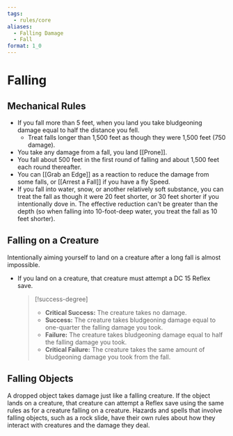 ```yaml
---
tags:
  - rules/core
aliases:
  - Falling Damage
  - Fall
format: 1_0
---
```

# Falling

## Mechanical Rules

- If you fall more than 5 feet, when you land you take bludgeoning damage equal to half the distance you fell.
	- Treat falls longer than 1,500 feet as though they were 1,500 feet (750 damage).
- You take any damage from a fall, you land [[Prone]]. 
- You fall about 500 feet in the first round of falling and about 1,500 feet each round thereafter. 
- You can [[Grab an Edge]] as a reaction to reduce the damage from some falls, or [[Arrest a Fall]] if you have a fly Speed. 
- If you fall into water, snow, or another relatively soft substance, you can treat the fall as though it were 20 feet shorter, or 30 feet shorter if you intentionally dove in. The effective reduction can't be greater than the depth (so when falling into 10-foot-deep water, you treat the fall as 10 feet shorter).  

## Falling on a Creature
Intentionally aiming yourself to land on a creature after a long fall is almost impossible.  

- If you land on a creature, that creature must attempt a DC 15 Reflex save. 
  > [!success-degree]
  >   - **Critical Success:** The creature takes no damage.  
  >   - **Success:** The creature takes bludgeoning damage equal to one-quarter the falling damage you took.  
  >   - **Failure:** The creature takes bludgeoning damage equal to half the falling damage you took.  
  >   - **Critical Failure:** The creature takes the same amount of bludgeoning damage you took from the fall.  

## Falling Objects

A dropped object takes damage just like a falling creature. If the object lands on a creature, that creature can attempt a Reflex save using the same rules as for a creature falling on a creature. Hazards and spells that involve falling objects, such as a rock slide, have their own rules about how they interact with creatures and the damage they deal.